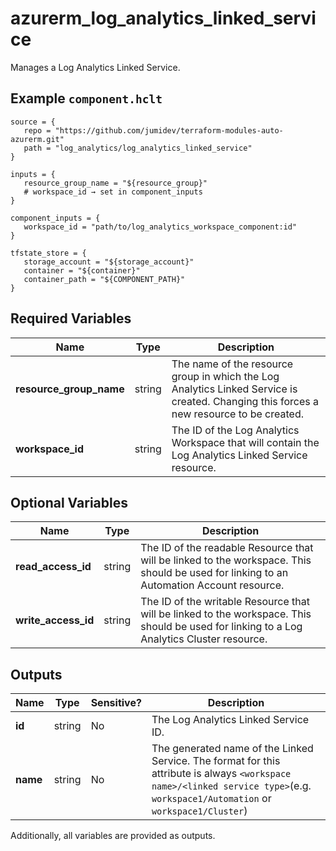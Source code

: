 # azurerm_log_analytics_linked_service

Manages a Log Analytics Linked Service.

## Example `component.hclt`

```hcl
source = {
   repo = "https://github.com/jumidev/terraform-modules-auto-azurerm.git"   
   path = "log_analytics/log_analytics_linked_service"   
}

inputs = {
   resource_group_name = "${resource_group}"   
   # workspace_id → set in component_inputs
}

component_inputs = {
   workspace_id = "path/to/log_analytics_workspace_component:id"   
}

tfstate_store = {
   storage_account = "${storage_account}"   
   container = "${container}"   
   container_path = "${COMPONENT_PATH}"   
}

```

## Required Variables

| Name | Type |  Description |
| ---- | --------- |  ----------- |
| **resource_group_name** | string |  The name of the resource group in which the Log Analytics Linked Service is created. Changing this forces a new resource to be created. | 
| **workspace_id** | string |  The ID of the Log Analytics Workspace that will contain the Log Analytics Linked Service resource. | 

## Optional Variables

| Name | Type |  Description |
| ---- | --------- |  ----------- |
| **read_access_id** | string |  The ID of the readable Resource that will be linked to the workspace. This should be used for linking to an Automation Account resource. | 
| **write_access_id** | string |  The ID of the writable Resource that will be linked to the workspace. This should be used for linking to a Log Analytics Cluster resource. | 



## Outputs

| Name | Type | Sensitive? | Description |
| ---- | ---- | --------- | --------- |
| **id** | string | No  | The Log Analytics Linked Service ID. | 
| **name** | string | No  | The generated name of the Linked Service. The format for this attribute is always `<workspace name>/<linked service type>`(e.g. `workspace1/Automation` or `workspace1/Cluster`) | 

Additionally, all variables are provided as outputs.
